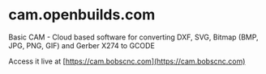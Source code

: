 # cam.openbuilds.com
Basic CAM - Cloud based software for converting DXF, SVG, Bitmap (BMP, JPG, PNG, GIF) and Gerber X274 to GCODE


Access it live at [https://cam.bobscnc.com](https://cam.bobscnc.com) 
